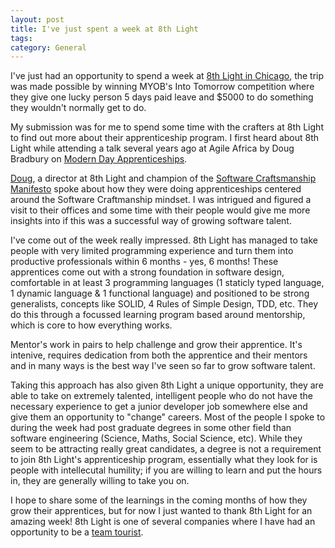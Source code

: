 ```yaml
---
layout: post
title: I've just spent a week at 8th Light
tags: 
category: General
---
```


I've just had an opportunity to spend a week at [8th Light in Chicago](https://8thlight.com/), the trip was made possible by winning MYOB's Into Tomorrow competition where they give one lucky person 5 days paid leave and $5000 to do something they wouldn't normally get to do. 

My submission was for me to spend some time with the crafters at 8th Light to find out more about their apprenticeship program. I first heard about 8th Light while attending a talk several years ago at Agile Africa by Doug Bradbury on [Modern Day Apprenticeships](https://www.youtube.com/watch?v=ZKRghzP9H7M). 

[Doug](https://twitter.com/dougbradbury), a director at 8th Light and champion of the [Software Craftsmanship Manifesto](http://manifesto.softwarecraftsmanship.org/) spoke about how they were doing apprenticeships centered around the Software Craftmanship mindset. I was intrigued and figured a visit to their offices and some time with their people would give me more insights into if this was a successful way of growing software talent. 

I've come out of the week really impressed. 8th Light has managed to take people with very limited programming experience and turn them into productive professionals within 6 months - yes, 6 months! These apprentices come out with a strong foundation in software design, comfortable in at least 3 programming languages (1 staticly typed language, 1 dynamic language & 1 functional language) and positioned to be strong generalists, concepts like SOLID, 4 Rules of Simple Design, TDD, etc. They do this through a focussed learning program based around mentorship, which is core to how everything works.

Mentor's work in pairs to help challenge and grow their apprentice. It's intenive, requires dedication from both the apprentice and their mentors and in many ways is the best way I've seen so far to grow software talent. 

Taking this approach has also given 8th Light a unique opportunity, they are able to take on extremely talented, intelligent people who do not have the necessary experience to get a junior developer job somewhere else and give them an opportunity to "change" careers. Most of the people I spoke to during the week had post graduate degrees in some other field than software engineering (Science, Maths, Social Science, etc). While they seem to be attracting really great candidates, a degree is not a requirement to join 8th Light's apprenticeship program, essentially what they look for is people with intellecutal humility; if you are willing to learn and put the hours in, they are generally willing to take you on.

I hope to share some of the learnings in the coming months of how they grow their apprentices, but for now I just wanted to thank 8th Light for an amazing week! 8th Light is one of several companies where I have had an opportunity to be a [team tourist](http://blog.markpearl.co.za/Team-Tourism). 
